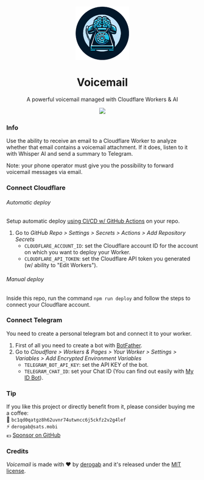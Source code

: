 <p align="center">
  <img src="./.github/assets/logo.png" width="140px">
</p>
<h1 align="center">Voicemail</h1>
<p align="center">A powerful voicemail managed with Cloudflare Workers & AI</p>
<p align="center">
  <a href="https://github.com/derogab/voicemail/actions/workflows/deploy.yml">
    <img src="https://github.com/derogab/voicemail/actions/workflows/deploy.yml/badge.svg">
  </a>
</p>

### Info
Use the ability to receive an email to a Cloudflare Worker to analyze whether that email contains a voicemail attachment.
If it does, listen to it with Whisper AI and send a summary to Telegram.

Note: your phone operator must give you the possibility to forward voicemail messages via email.

### Connect Cloudflare
###### Automatic deploy
Setup automatic deploy [using CI/CD w/ GitHub Actions](https://developers.cloudflare.com/workers/wrangler/ci-cd/#2-set-up-ci) on your repo.

1. Go to _GitHub Repo > Settings > Secrets > Actions > Add Repository Secrets_  
    - `CLOUDFLARE_ACCOUNT_ID`: set the Cloudflare account ID for the account on which you want to deploy your Worker.
    - `CLOUDFLARE_API_TOKEN`: set the Cloudflare API token you generated (w/ ability to "Edit Workers").

###### Manual deploy
Inside this repo, run the command `npm run deploy` and follow the steps to connect your Cloudflare account.

### Connect Telegram
You need to create a personal telegram bot and connect it to your worker.
1. First of all you need to create a bot with [BotFather](https://t.me/BotFather).
2. Go to _Cloudflare > Workers & Pages > Your Worker > Settings > Variables > Add Encrypted Environment Variables_
   - `TELEGRAM_BOT_API_KEY`: set the API KEY of the bot.
   - `TELEGRAM_CHAT_ID`: set your Chat ID (You can find out easily with [My ID Bot](https://t.me/my_id_bot)).


### Tip
If you like this project or directly benefit from it, please consider buying me a coffee:  
🔗 `bc1qd0qatgz8h62uvnr74utwncc6j5ckfz2v2g4lef`  
⚡️ `derogab@sats.mobi`  
💶 [Sponsor on GitHub](https://github.com/sponsors/derogab)

### Credits
_Voicemail_ is made with ♥  by [derogab](https://github.com/derogab) and it's released under the [MIT license](./LICENSE).
